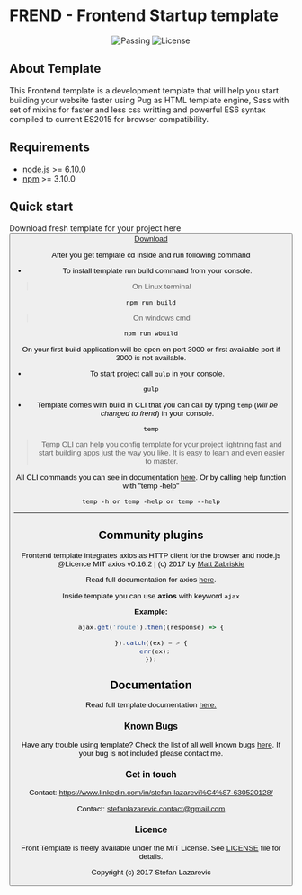 # FREND - Frontend Startup template

<p align="center">
<img src="https://camo.githubusercontent.com/249b22073885159d7356c0ad711c0cab12b8aab6/68747470733a2f2f7472617669732d63692e6f72672f706f73746373732f6175746f70726566697865722e737667" alt="Passing">
<img src="https://img.shields.io/npm/l/vue.svg" alt="License">
</p>

## About Template

This Frontend template is a development template that will help you start building your website faster using Pug as HTML template engine, Sass with set of mixins for faster and less css writting and powerful ES6 syntax compiled to current ES2015 for browser compatibility.

## Requirements

+ [node.js](https://nodejs.org/en/) >= 6.10.0
+ [npm](https://www.npmjs.com/) >= 3.10.0

## Quick start

Download fresh template for your project here
<button>[Download](https://github.com/stefanlazarevic/template/archive/master.zip)

After you get template cd inside and run following command

* To install template run build command from your console.

> On Linux terminal

```
npm run build
```

> On windows cmd

```
npm run wbuild
```

On your first build application will be open on port 3000 or first available port if 3000 is not available.

* To start project call ``gulp`` in your console.

```
gulp
```

* Template comes with build in CLI that you can call by typing ``temp`` (_will be changed to frend_) in your console.

```
temp
```
> Temp CLI can help you config template for your project lightning fast and start building apps just the way you like. It is easy to learn and even easier to master.

All CLI commands you can see in documentation [here](). Or by calling help function with "temp -help"

```
temp -h or temp -help or temp --help
```

------

## Community plugins

Frontend template integrates axios as HTTP client for the browser and node.js
@Licence MIT axios v0.16.2 | (c) 2017 by [Matt Zabriskie](http://twitter.com/mzabriskie)

Read full documentation for axios [here](https://github.com/mzabriskie/axios).

Inside template you can use **axios** with keyword ``ajax``

__Example:__
```javascript
ajax.get('route').then((response) => {

}).catch((ex) = > {
  err(ex);
});
```


## Documentation

Read full template documentation [here.](https://github.com/stefanlazarevic/template/tree/master/_docs)

### Known Bugs

Have any trouble using template? Check the list of all well known bugs [here](https://github.com/stefanlazarevic/template/tree/master/_docs/bugs.md). If your bug is not included please contact me.

### Get in touch

Contact: https://www.linkedin.com/in/stefan-lazarevi%C4%87-630520128/

Contact: stefanlazarevic.contact@gmail.com

### Licence

Front Template is freely available under the MIT License. See [LICENSE](https://github.com/stefanlazarevic/template/tree/master/_docs/LICENSE.md) file for details.

Copyright (c) 2017 Stefan Lazarevic
